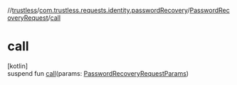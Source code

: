 //[trustless](../../../index.md)/[com.trustless.requests.identity.passwordRecovery](../index.md)/[PasswordRecoveryRequest](index.md)/[call](call.md)

# call

[kotlin]\
suspend fun [call](call.md)(params: [PasswordRecoveryRequestParams](../-password-recovery-request-params/index.md))
